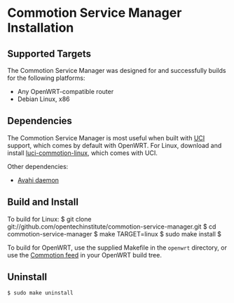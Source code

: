 Commotion Service Manager Installation
======================================

Supported Targets
-----------------

The Commotion Service Manager was designed for and successfully builds for the following platforms:

 * Any OpenWRT-compatible router
 * Debian Linux, x86

Dependencies
------------

The Commotion Service Manager is most useful when built with [UCI][] support, which comes by default with OpenWRT. For Linux, download and install [luci-commotion-linux][], which comes with UCI.

Other dependencies:
 * [Avahi daemon][]

Build and Install
-----------------

To build for Linux:
    $ git clone git://github.com/opentechinstitute/commotion-service-manager.git
    $ cd commotion-service-manager
    $ make TARGET=linux
    $ sudo make install
    $

To build for OpenWRT, use the supplied Makefile in the `openwrt` directory, or use the [Commotion feed][] in your OpenWRT build tree.

Uninstall
---------

    $ sudo make uninstall

[UCI]: http://nbd.name/gitweb.cgi?p=uci.git
[luci-commotion-linux]: https://github.com/opentechinstitute/luci-commotion-linux
[Avahi daemon]: http://avahi.org/
[Commotion feed]: https://github.com/opentechinstitute/commotion-feed
